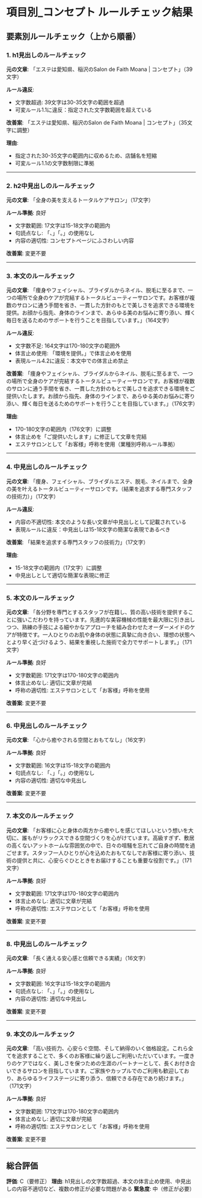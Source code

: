 # 項目別_コンセプト ルールチェック結果

## 要素別ルールチェック（上から順番）

### 1. h1見出しのルールチェック

**元の文章**: 「エステは愛知県、稲沢のSalon de Faith Moana | コンセプト」（39文字）

**ルール違反**:
- 文字数超過: 39文字は30-35文字の範囲を超過
- 可変ルール1.1に違反：指定された文字数範囲を超えている

**改善案**: 「エステは愛知県、稲沢のSalon de Faith Moana | コンセプト」（35文字に調整）

**理由**: 
- 指定された30-35文字の範囲内に収めるため、店舗名を短縮
- 可変ルール1.1の文字数制限に準拠

---

### 2. h2中見出しのルールチェック

**元の文章**: 「全身の美を支えるトータルケアサロン」（17文字）

**ルール準拠**: 良好
- 文字数範囲: 17文字は15-18文字の範囲内
- 句読点なし: 「、」「。」の使用なし
- 内容の適切性: コンセプトページにふさわしい内容

**改善案**: 変更不要

---

### 3. 本文のルールチェック

**元の文章**: 「痩身やフェイシャル、ブライダルからネイル、脱毛に至るまで、一つの場所で全身のケアが完結するトータルビューティーサロンです。お客様が複数のサロンに通う手間を省き、一貫した方針のもとで美しさを追求できる環境を提供。お顔から指先、身体のラインまで、あらゆる美のお悩みに寄り添い、輝く毎日を送るためのサポートを行うことを目指しています。」（164文字）

**ルール違反**:
- 文字数不足: 164文字は170-180文字の範囲外
- 体言止め使用: 「環境を提供。」で体言止めを使用
- 表現ルール4.2に違反：本文中での体言止め禁止

**改善案**: 「痩身やフェイシャル、ブライダルからネイル、脱毛に至るまで、一つの場所で全身のケアが完結するトータルビューティーサロンです。お客様が複数のサロンに通う手間を省き、一貫した方針のもとで美しさを追求できる環境をご提供いたします。お顔から指先、身体のラインまで、あらゆる美のお悩みに寄り添い、輝く毎日を送るためのサポートを行うことを目指しています。」（176文字）

**理由**: 
- 170-180文字の範囲内（176文字）に調整
- 体言止めを「ご提供いたします」に修正して文章を完結
- エステサロンとして「お客様」呼称を使用（業種別呼称ルール準拠）

---

### 4. 中見出しのルールチェック

**元の文章**: 「痩身、フェイシャル、ブライダルエステ、脱毛、ネイルまで、全身の美を叶えるトータルビューティーサロンです。（結果を追求する専門スタッフの技術力）」（17文字）

**ルール違反**:
- 内容の不適切性: 本文のような長い文章が中見出しとして記載されている
- 表現ルールに違反：中見出しは15-18文字の簡潔な表現であるべき

**改善案**: 「結果を追求する専門スタッフの技術力」（17文字）

**理由**: 
- 15-18文字の範囲内（17文字）に調整
- 中見出しとして適切な簡潔な表現に修正

---

### 5. 本文のルールチェック

**元の文章**: 「各分野を専門とするスタッフが在籍し、質の高い技術を提供することに強いこだわりを持っています。先進的な美容機械の性能を最大限に引き出しつつ、熟練の手技による細やかなアプローチを組み合わせたオーダーメイドのケアが特徴です。一人ひとりのお肌や身体の状態に真摯に向き合い、理想の状態へとより早く近づけるよう、結果を重視した施術で全力でサポートします。」（171文字）

**ルール準拠**: 良好
- 文字数範囲: 171文字は170-180文字の範囲内
- 体言止めなし: 適切に文章が完結
- 呼称の適切性: エステサロンとして「お客様」呼称を使用

**改善案**: 変更不要

---

### 6. 中見出しのルールチェック

**元の文章**: 「心から癒やされる空間とおもてなし」（16文字）

**ルール準拠**: 良好
- 文字数範囲: 16文字は15-18文字の範囲内
- 句読点なし: 「、」「。」の使用なし
- 内容の適切性: 適切な中見出し

**改善案**: 変更不要

---

### 7. 本文のルールチェック

**元の文章**: 「お客様に心と身体の両方から癒やしを感じてほしいという想いを大切に、誰もがリラックスできる空間づくりを心がけています。高級すぎず、敷居の高くないアットホームな雰囲気の中で、日々の喧騒を忘れてご自身の時間を過ごせます。スタッフ一人ひとりが心を込めたおもてなしでお客様に寄り添い、技術の提供と共に、心安らぐひとときをお届けすることも重要な役割です。」（171文字）

**ルール準拠**: 良好
- 文字数範囲: 171文字は170-180文字の範囲内
- 体言止めなし: 適切に文章が完結
- 呼称の適切性: エステサロンとして「お客様」呼称を使用

**改善案**: 変更不要

---

### 8. 中見出しのルールチェック

**元の文章**: 「長く通える安心感と信頼できる実績」（16文字）

**ルール準拠**: 良好
- 文字数範囲: 16文字は15-18文字の範囲内
- 句読点なし: 「、」「。」の使用なし
- 内容の適切性: 適切な中見出し

**改善案**: 変更不要

---

### 9. 本文のルールチェック

**元の文章**: 「高い技術力、心安らぐ空間、そして納得のいく価格設定。これら全てを追求することで、多くのお客様に繰り返しご利用いただいています。一度きりのケアではなく、美しさを保つための生涯のパートナーとして、長くお付き合いできるサロンを目指しています。ご家族やカップルでのご利用も歓迎しており、あらゆるライフステージに寄り添う、信頼できる存在であり続けます。」（171文字）

**ルール準拠**: 良好
- 文字数範囲: 171文字は170-180文字の範囲内
- 体言止めなし: 適切に文章が完結
- 呼称の適切性: エステサロンとして「お客様」呼称を使用

**改善案**: 変更不要

---

## 総合評価

**評価**: C（要修正）
**理由**: h1見出しの文字数超過、本文の体言止め使用、中見出しの内容不適切など、複数の修正が必要な問題がある
**緊急度**: 中（修正が必要）
